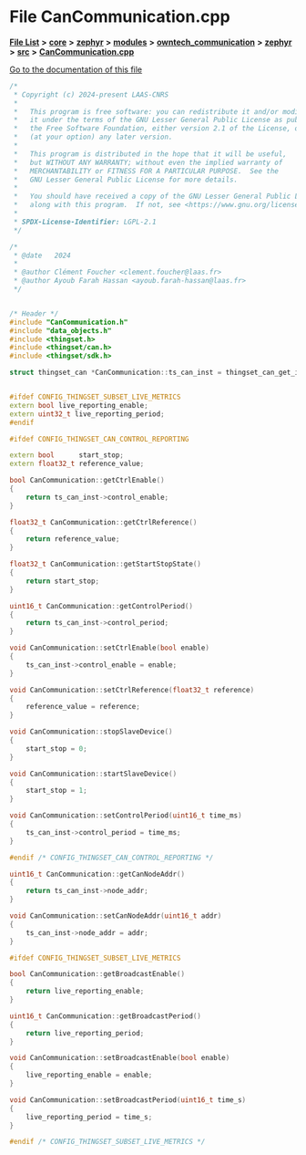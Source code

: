 

# File CanCommunication.cpp

[**File List**](files.md) **>** [**core**](dir_771164b9325b04f1442f7a3ffa8ecb89.md) **>** [**zephyr**](dir_09002e7ce91f09aeb040dfd1861a47f4.md) **>** [**modules**](dir_6d0fb8ab814c517e7f155fb837e32f72.md) **>** [**owntech\_communication**](dir_c4fe9b0224a9586dd317852c3c5604f8.md) **>** [**zephyr**](dir_ed8beaa694e779377b0049b01e5ade22.md) **>** [**src**](dir_1a412f239039e530bef8001f48cd80a4.md) **>** [**CanCommunication.cpp**](CanCommunication_8cpp.md)

[Go to the documentation of this file](CanCommunication_8cpp.md)


```C++
/*
 * Copyright (c) 2024-present LAAS-CNRS
 *
 *   This program is free software: you can redistribute it and/or modify
 *   it under the terms of the GNU Lesser General Public License as published by
 *   the Free Software Foundation, either version 2.1 of the License, or
 *   (at your option) any later version.
 *
 *   This program is distributed in the hope that it will be useful,
 *   but WITHOUT ANY WARRANTY; without even the implied warranty of
 *   MERCHANTABILITY or FITNESS FOR A PARTICULAR PURPOSE.  See the
 *   GNU Lesser General Public License for more details.
 *
 *   You should have received a copy of the GNU Lesser General Public License
 *   along with this program.  If not, see <https://www.gnu.org/licenses/>.
 *
 * SPDX-License-Identifier: LGPL-2.1
 */

/*
 * @date   2024
 *
 * @author Clément Foucher <clement.foucher@laas.fr>
 * @author Ayoub Farah Hassan <ayoub.farah-hassan@laas.fr>
 */


/* Header */
#include "CanCommunication.h"
#include "data_objects.h"
#include <thingset.h>
#include <thingset/can.h>
#include <thingset/sdk.h>

struct thingset_can *CanCommunication::ts_can_inst = thingset_can_get_inst();


#ifdef CONFIG_THINGSET_SUBSET_LIVE_METRICS
extern bool live_reporting_enable;
extern uint32_t live_reporting_period;
#endif

#ifdef CONFIG_THINGSET_CAN_CONTROL_REPORTING

extern bool      start_stop;
extern float32_t reference_value;

bool CanCommunication::getCtrlEnable()
{
    return ts_can_inst->control_enable;
}

float32_t CanCommunication::getCtrlReference()
{
    return reference_value;
}

float32_t CanCommunication::getStartStopState()
{
    return start_stop;
}

uint16_t CanCommunication::getControlPeriod()
{
    return ts_can_inst->control_period;
}

void CanCommunication::setCtrlEnable(bool enable)
{
    ts_can_inst->control_enable = enable;
}

void CanCommunication::setCtrlReference(float32_t reference)
{
    reference_value = reference;
}

void CanCommunication::stopSlaveDevice()
{
    start_stop = 0;
}

void CanCommunication::startSlaveDevice()
{
    start_stop = 1;
}

void CanCommunication::setControlPeriod(uint16_t time_ms)
{
    ts_can_inst->control_period = time_ms;
}

#endif /* CONFIG_THINGSET_CAN_CONTROL_REPORTING */

uint16_t CanCommunication::getCanNodeAddr()
{
    return ts_can_inst->node_addr;
}

void CanCommunication::setCanNodeAddr(uint16_t addr)
{
    ts_can_inst->node_addr = addr;
}

#ifdef CONFIG_THINGSET_SUBSET_LIVE_METRICS

bool CanCommunication::getBroadcastEnable()
{
    return live_reporting_enable;
}

uint16_t CanCommunication::getBroadcastPeriod()
{
    return live_reporting_period;
}

void CanCommunication::setBroadcastEnable(bool enable)
{
    live_reporting_enable = enable;
}

void CanCommunication::setBroadcastPeriod(uint16_t time_s)
{
    live_reporting_period = time_s;
}

#endif /* CONFIG_THINGSET_SUBSET_LIVE_METRICS */
```


